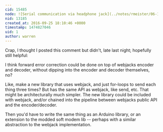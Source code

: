 ```yaml
---
cid: 15485
node: ![Serial communication via headphone jack](../notes/rmeister/06-10-2016/serial-communication-via-headphone-jack)
nid: 13185
created_at: 2016-09-25 18:10:46 +0000
timestamp: 1474827046
uid: 1
author: warren
---
```


Crap, I thought I posted this comment but didn't, late last night; hopefully still helpful:

I think forward error correction could be done on top of webjacks encoder and decoder, without dipping into the encoder and decoder themselves, no?

Like, make a new library that uses webjack, and just for-loops to send each thing three times? But has the same API as webjack, like send, etc. That might be architecturally much simpler. The new library could be included with webjack, and/or chained into the pipeline between webjacks public API and the encoder/decoder.

Then you'd have to write the same thing as an Arduino library, or an extension to the modded soft modem lib -- perhaps with a similar abstraction to the webjack implementation.
